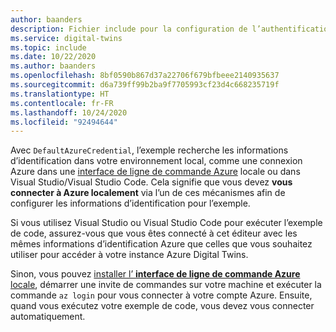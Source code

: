 ```yaml
---
author: baanders
description: Fichier include pour la configuration de l’authentification locale pour DefaultAzureCredential dans les exemples Azure Digital Twins - Sans introduction
ms.service: digital-twins
ms.topic: include
ms.date: 10/22/2020
ms.author: baanders
ms.openlocfilehash: 8bf0590b867d37a22706f679bfbeee2140935637
ms.sourcegitcommit: d6a739ff99b2ba9f7705993cf23d4c668235719f
ms.translationtype: HT
ms.contentlocale: fr-FR
ms.lasthandoff: 10/24/2020
ms.locfileid: "92494644"
---
```

Avec `DefaultAzureCredential`, l’exemple recherche les informations d’identification dans votre environnement local, comme une connexion Azure dans une [interface de ligne de commande Azure](/cli/azure/install-azure-cli?view=azure-cli-latest&preserve-view=true) locale ou dans Visual Studio/Visual Studio Code. Cela signifie que vous devez **vous connecter à Azure localement** via l’un de ces mécanismes afin de configurer les informations d’identification pour l’exemple.

Si vous utilisez Visual Studio ou Visual Studio Code pour exécuter l’exemple de code, assurez-vous que vous êtes connecté à cet éditeur avec les mêmes informations d’identification Azure que celles que vous souhaitez utiliser pour accéder à votre instance Azure Digital Twins.

Sinon, vous pouvez [installer l’ **interface de ligne de commande Azure** locale](/cli/azure/install-azure-cli?view=azure-cli-latest&preserve-view=true), démarrer une invite de commandes sur votre machine et exécuter la commande `az login` pour vous connecter à votre compte Azure. Ensuite, quand vous exécutez votre exemple de code, vous devez vous connecter automatiquement.